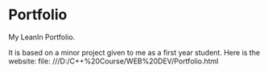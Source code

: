 # Portfolio
My LeanIn Portfolio.

It is based on a minor project given to me as a first year student.
Here is the website: file:   ///D:/C++%20Course/WEB%20DEV/Portfolio.html

